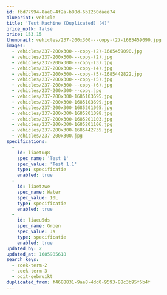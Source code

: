 ```yaml
---
id: fbd77994-8ae0-4f2a-b80d-6b1250daee74
blueprint: vehicle
title: 'Test Machine (Duplicated) (4)'
price_notk: false
price: 153.15
thumbnail: vehicles/237-200x300---copy-(2)-1685459090.jpg
images:
  - vehicles/237-200x300---copy-(2)-1685459090.jpg
  - vehicles/237-200x300---copy-(2).jpg
  - vehicles/237-200x300---copy-(3).jpg
  - vehicles/237-200x300---copy-(4).jpg
  - vehicles/237-200x300---copy-(5)-1685442822.jpg
  - vehicles/237-200x300---copy-(5).jpg
  - vehicles/237-200x300---copy-(6).jpg
  - vehicles/237-200x300---copy.jpg
  - vehicles/237-200x300-1685103695.jpg
  - vehicles/237-200x300-1685103699.jpg
  - vehicles/237-200x300-1685201095.jpg
  - vehicles/237-200x300-1685201098.jpg
  - vehicles/237-200x300-1685201103.jpg
  - vehicles/237-200x300-1685201106.jpg
  - vehicles/237-200x300-1685442735.jpg
  - vehicles/237-200x300.jpg
specifications:
  -
    id: liaetuq8
    spec_name: 'Test 1'
    spec_value: 'Test 1.1'
    type: specificatie
    enabled: true
  -
    id: liaetzwe
    spec_name: Water
    spec_value: 10L
    type: specificatie
    enabled: true
  -
    id: liaeu5ds
    spec_name: Groen
    spec_value: Ja
    type: specificatie
    enabled: true
updated_by: 2
updated_at: 1685985618
search_keys:
  - zoek-term-2
  - zoek-term-3
  - ooit-gebruikt
duplicated_from: f4688831-9ae8-4dd0-9593-88c3b95f6b4f
---
```

